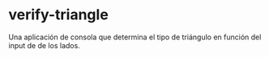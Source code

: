 # verify-triangle
 Una aplicación de consola que determina el tipo de triángulo en función del input de de los lados.
